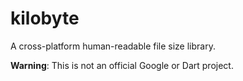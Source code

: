 # kilobyte

A cross-platform human-readable file size library.

**Warning**: This is not an official Google or Dart project.
